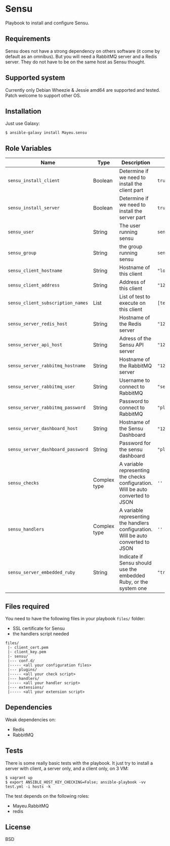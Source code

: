 # Sensu

Playbook to install and configure Sensu.

## Requirements

Sensu does not have a strong dependency on others software (it come by default
as an omnibus). But you will need a RabbitMQ server and a Redis server. They do
not have to be on the same host as Sensu thought.

## Supported system

Currently only Debian Wheezie & Jessie amd64 are supported and tested. Patch
welcome to support other OS.

## Installation

Just use Galaxy:

    $ ansible-galaxy install Mayeu.sensu

## Role Variables

|Name|Type|Description|Default|
|----|----|-----------|-------|
`sensu_install_client`|Boolean|Determine if we need to install the client part|`true`
`sensu_install_server`|Boolean|Determine if we need to install the server part|`true`
`sensu_user`|String|The user running sensu|`sensu`
`sensu_group`|String|the group running sensu|`sensu`
`sensu_client_hostname`|String|Hostname of this client|`"localhost"`
`sensu_client_address`|String|Address of this client|`"127.0.0.1"`
`sensu_client_subscription_names`|List|List of test to execute on this client| `[test]`
`sensu_server_redis_host`|String|Hostname of the Redis server|`"127.0.0.1"`
`sensu_server_api_host`|String|Adress of the Sensu API server|`"127.0.0.1"`
`sensu_server_rabbitmq_hostname`|String|Hostname of the RabbitMQ server|`"127.0.0.1"`
`sensu_server_rabbitmq_user`|String|Username to connect to RabbitMQ|`"sensu"`
`sensu_server_rabbitmq_password`|String|Password to connect to RabbitMQ|`"placeholder"`
`sensu_server_dashboard_host`|String|Hostname of the Sensu Dashboard|`"127.0.0.1`"
`sensu_server_dashboard_password`|String|Password for the sensu dashboard|`"placeholder"`
`sensu_checks`|Complex type|A variable representing the checks configuration. Will be auto converted to JSON|`''`
`sensu_handlers`|Complex type|A variable representing the handlers configuration. Will be auto converted to JSON|`''`
`sensu_server_embedded_ruby`|String|Indicate if Sensu should use the embedded Ruby, or the system one|`"true"`

## Files required

You need to have the following files in your playbook `files/` folder:

* SSL certificate for Sensu
* the handlers script needed

```
files/
 |- client_cert.pem
 |- client_key.pem
 |- sensu/
 |--- conf.d/
 |----- <all your configuration files>
 |--- plugins/
 |----- <all your check script>
 |--- handlers/
 |----- <all your handler script>
 |--- extensions/
 |----- <all your extension script>
```

## Dependencies

Weak dependencies on:

* Redis
* RabbitMQ

## Tests

There is some really basic tests with the playbook. It just try to install a
server with client, a server only, and a client only, on 3 VM:

    $ vagrant up
    $ export ANSIBLE_HOST_KEY_CHECKING=False; ansible-playbook -vv test.yml -i hosts -k

The test depends on the following roles:

* Mayeu.RabbitMQ
* redis

## License

BSD
